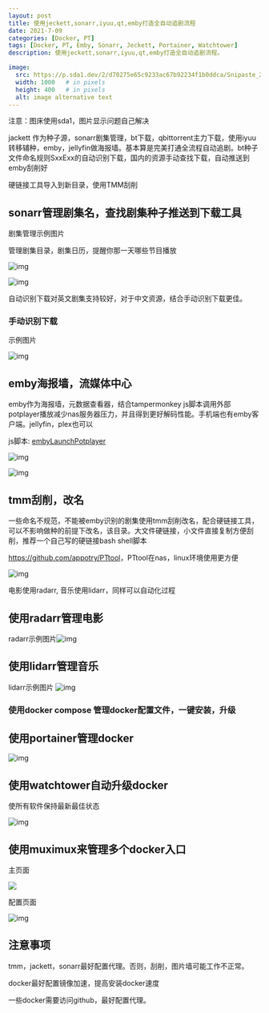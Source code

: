 ```yaml
---
layout: post
title: 使用jeckett,sonarr,iyuu,qt,emby打造全自动追剧流程
date: 2021-7-09
categories: [Docker, PT]
tags: [Docker, PT, Emby, Sonarr, Jeckett, Portainer, Watchtower]
description: 使用jeckett,sonarr,iyuu,qt,emby打造全自动追剧流程。

image:
  src: https://p.sda1.dev/2/d70275e65c9233ac67b92234f1b0ddca/Snipaste_2021-07-09_13-03-59.png
  width: 1000   # in pixels
  height: 400   # in pixels
  alt: image alternative text
---
```


注意：图床使用sda1，图片显示问题自己解决

jackett 作为种子源，sonarr剧集管理，bt下载，qbittorrent主力下载，使用iyuu转移辅种，emby，jellyfin做海报墙。基本算是完美打通全流程自动追剧。bt种子文件命名规则SxxExx的自动识别下载，国内的资源手动查找下载，自动推送到emby刮削好

硬链接工具导入到新目录，使用TMM刮削

## sonarr管理剧集名，查找剧集种子推送到下载工具

剧集管理示例图片

管理剧集目录，剧集日历，提醒你那一天哪些节目播放

![img](https://p.sda1.dev/2/d70275e65c9233ac67b92234f1b0ddca/Snipaste_2021-07-09_13-03-59.png)



![img](https://p.sda1.dev/2/8810a4240ef4fa1bf7b3be33db51d4dd/Snipaste_2021-07-09_13-00-29.png)

自动识别下载对英文剧集支持较好，对于中文资源，结合手动识别下载更佳。

### 手动识别下载

示例图片

![img](https://p.sda1.dev/2/c549d493aefe49bf98477dcb3a51200b/Snipaste_2021-07-09_13-03-15.png)

## **emby海报墙，流媒体中心**

emby作为海报墙，元数据查看器，结合tampermonkey js脚本调用外部potplayer播放减少nas服务器压力，并且得到更好解码性能。手机端也有emby客户端。jellyfin，plex也可以

js脚本: [embyLaunchPotplayer](https://greasyfork.org/scripts/406811-embylaunchpotplayer/code/embyLaunchPotplayer.user.js)



![img](https://p.sda1.dev/2/dafba673fa2978cd2cf25278c789e10a/Snipaste_2021-07-09_13-02-19.png)



![img](https://p.sda1.dev/2/aea2d8b666d1a990b14f3ccd60486121/Snipaste_2021-07-09_13-13-39.png)

## **tmm刮削，改名**

一些命名不规范，不能被emby识别的剧集使用tmm刮削改名，配合硬链接工具，可以不影响做种的前提下改名，该目录。大文件硬链接，小文件直接复制方便刮削，推荐一个自己写的硬链接bash shell脚本

<https://github.com/appotry/PTtool>，PTtool在nas，linux环境使用更方便



![img](https://p.sda1.dev/2/20ae181bced25779288dd384868bb375/Snipaste_2021-07-09_13-17-52.png)



 

电影使用radarr, 音乐使用lidarr，同样可以自动化过程

## 使用radarr管理电影

radarr示例图片![img](https://p.sda1.dev/2/fc00cb088322ae3c450bf8c5168a931a/Snipaste_2021-07-09_13-30-01.png)

## 使用lidarr管理音乐

lidarr示例图片
![img](https://p.sda1.dev/2/8ec9ac307484c88de0fec74a13cfcc58/Snipaste_2021-07-09_13-30-40.png)

 

### 使用docker compose 管理docker配置文件，一键安装，升级

## 使用portainer管理docker

![img](https://p.sda1.dev/2/735dcefd82d5a6e8460f3636ca7c6a25/Snipaste_2021-07-09_13-35-10.png)

## 使用watchtower自动升级docker

使所有软件保持最新最佳状态

![img](https://p.sda1.dev/2/c509f2cdae0fdde67e1d4ffac8e46a0a/watchtower.png)



## 使用muximux来管理多个docker入口

主页面

![](https://p.sda1.dev/2/fcf3217ebb36504ad4d7030a7394432f/Snipaste_2021-07-09_14-13-06.png)



配置页面

![img](https://p.sda1.dev/2/a223e8ae492f13e9984af7553f06c681/Snipaste_2021-07-09_14-13-50.png)



## 注意事项

tmm，jackett，sonarr最好配置代理。否则，刮削，图片墙可能工作不正常。

docker最好配置镜像加速，提高安装docker速度

一些docker需要访问github，最好配置代理。

